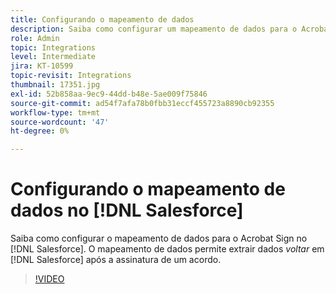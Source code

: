 ```yaml
---
title: Configurando o mapeamento de dados
description: Saiba como configurar um mapeamento de dados para o Acrobat Sign no [!DNL Salesforce]
role: Admin
topic: Integrations
level: Intermediate
jira: KT-10599
topic-revisit: Integrations
thumbnail: 17351.jpg
exl-id: 52b858aa-9ec9-44dd-b48e-5ae009f75846
source-git-commit: ad54f7afa78b0fbb31eccf455723a8890cb92355
workflow-type: tm+mt
source-wordcount: '47'
ht-degree: 0%

---
```


# Configurando o mapeamento de dados no [!DNL Salesforce]

Saiba como configurar o mapeamento de dados para o Acrobat Sign no [!DNL Salesforce]. O mapeamento de dados permite extrair dados _voltar_ em [!DNL Salesforce] após a assinatura de um acordo.

>[!VIDEO](https://video.tv.adobe.com/v/3409073?quality=12&learn=on&hidetitle=true)
